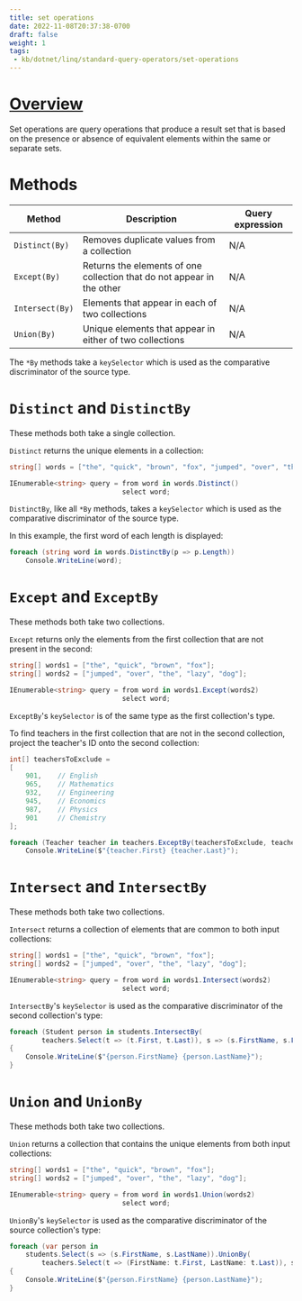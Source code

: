 ```yaml
---
title: set operations
date: 2022-11-08T20:37:38-0700
draft: false
weight: 1
tags:
 - kb/dotnet/linq/standard-query-operators/set-operations
---
```


# [Overview](https://learn.microsoft.com/en-us/dotnet/csharp/linq/standard-query-operators/set-operations)
Set operations are query operations that produce a result set that is based on the presence or absence of 
equivalent elements within the same or separate sets.

# Methods
| Method          | Description                                                            | Query expression |
| --------------- | ---------------------------------------------------------------------- | ---------------- |
| `Distinct(By)`  | Removes duplicate values from a collection                             | N/A              |
| `Except(By)`    | Returns the elements of one collection that do not appear in the other | N/A              |
| `Intersect(By)` | Elements that appear in each of two collections                        | N/A              |
| `Union(By)`     | Unique elements that appear in either of two collections               | N/A              |

The `*By` methods take a `keySelector` which is used as the comparative discriminator of the source type.

# `Distinct` and `DistinctBy`
These methods both take a single collection.

`Distinct` returns the unique elements in a collection:

```cs
string[] words = ["the", "quick", "brown", "fox", "jumped", "over", "the", "lazy", "dog"];

IEnumerable<string> query = from word in words.Distinct()
                            select word;
```

`DistinctBy`, like all `*By` methods, takes a `keySelector` which is used as the comparative discriminator of the source type.

In this example, the first word of each length is displayed:
```cs
foreach (string word in words.DistinctBy(p => p.Length))
    Console.WriteLine(word);
```

# `Except` and `ExceptBy`
These methods both take two collections.

`Except` returns only the elements from the first collection that are not present in the second:

```cs
string[] words1 = ["the", "quick", "brown", "fox"];
string[] words2 = ["jumped", "over", "the", "lazy", "dog"];

IEnumerable<string> query = from word in words1.Except(words2)
                            select word;
```

`ExceptBy`'s `keySelector` is of the same type as the first collection's type.

To find teachers in the first collection that are not in the second collection, project the teacher's ID onto the
second collection:
```cs
int[] teachersToExclude =
[
    901,    // English
    965,    // Mathematics
    932,    // Engineering
    945,    // Economics
    987,    // Physics
    901     // Chemistry
];

foreach (Teacher teacher in teachers.ExceptBy(teachersToExclude, teacher => teacher.ID))
    Console.WriteLine($"{teacher.First} {teacher.Last}");
```

# `Intersect` and `IntersectBy`
These methods both take two collections.

`Intersect` returns a collection of elements that are common to both input collections:
```cs
string[] words1 = ["the", "quick", "brown", "fox"];
string[] words2 = ["jumped", "over", "the", "lazy", "dog"];

IEnumerable<string> query = from word in words1.Intersect(words2)
                            select word;
```

`IntersectBy`'s `keySelector` is used as the comparative discriminator of the second collection's type:
```cs
foreach (Student person in students.IntersectBy(
        teachers.Select(t => (t.First, t.Last)), s => (s.FirstName, s.LastName)))
{
    Console.WriteLine($"{person.FirstName} {person.LastName}");
}
```

# `Union` and `UnionBy`
These methods both take two collections.

`Union` returns a collection that contains the unique elements from both input collections:
```cs
string[] words1 = ["the", "quick", "brown", "fox"];
string[] words2 = ["jumped", "over", "the", "lazy", "dog"];

IEnumerable<string> query = from word in words1.Union(words2)
                            select word;
```

`UnionBy`'s `keySelector` is used as the comparative discriminator of the source collection's type:
```cs
foreach (var person in
    students.Select(s => (s.FirstName, s.LastName)).UnionBy(
        teachers.Select(t => (FirstName: t.First, LastName: t.Last)), s => (s.FirstName, s.LastName)))
{
    Console.WriteLine($"{person.FirstName} {person.LastName}");
}
```